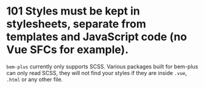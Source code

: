 # 101 Styles must be kept in stylesheets, separate from templates and JavaScript code (no Vue SFCs for example).

`bem-plus` currently only supports SCSS. Various packages built for bem-plus can only read SCSS, they will not find your styles if they are inside `.vue`, `.html` or any other file.
